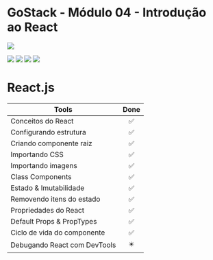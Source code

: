 # GoStack - Módulo 04 - Introdução ao React

![](https://hotmart.s3.amazonaws.com/product_contents/5bfd4a97-5e39-4c99-a871-8d3e969769cc/Course_Image01_580x320.jpg)

![](https://img.shields.io/github/stars/newerton/gostack-modulo04.svg) ![](https://img.shields.io/github/forks/newerton/gostack-modulo04.svg) ![](https://img.shields.io/github/issues/newerton/gostack-modulo04.svg) ![](https://img.shields.io/github/license/newerton/gostack-modulo04.svg)

# React.js

| Tools                        |            Done            |
| ---------------------------- | :------------------------: |
| Conceitos do React           |     :white_check_mark:     |
| Configurando estrutura       |     :white_check_mark:     |
| Criando componente raiz      |     :white_check_mark:     |
| Importando CSS               |     :white_check_mark:     |
| Importando imagens           |     :white_check_mark:     |
| Class Components             |     :white_check_mark:     |
| Estado & Imutabilidade       |     :white_check_mark:     |
| Removendo itens do estado    |     :white_check_mark:     |
| Propriedades do React        |     :white_check_mark:     |
| Default Props & PropTypes    |     :white_check_mark:     |
| Ciclo de vida do componente  |     :white_check_mark:     |
| Debugando React com DevTools | :eight_pointed_black_star: |
